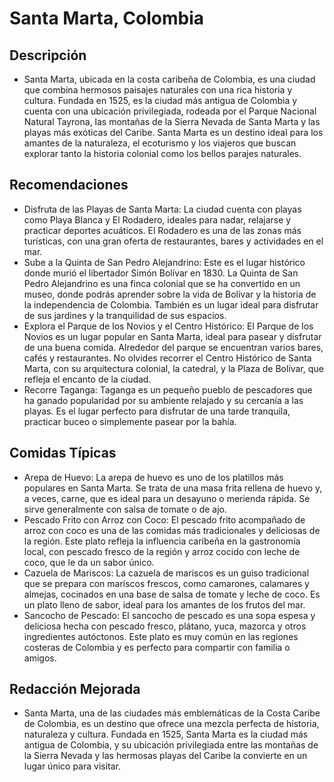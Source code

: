 # Santa Marta, Colombia

## Descripción
- Santa Marta, ubicada en la costa caribeña de Colombia, es una ciudad que combina hermosos paisajes naturales con una rica historia y cultura. Fundada en 1525, es la ciudad más antigua de Colombia y cuenta con una ubicación privilegiada, rodeada por el Parque Nacional Natural Tayrona, las montañas de la Sierra Nevada de Santa Marta y las playas más exóticas del Caribe. Santa Marta es un destino ideal para los amantes de la naturaleza, el ecoturismo y los viajeros que buscan explorar tanto la historia colonial como los bellos parajes naturales.

## Recomendaciones
- Disfruta de las Playas de Santa Marta: La ciudad cuenta con playas como Playa Blanca y El Rodadero, ideales para nadar, relajarse y practicar deportes acuáticos. El Rodadero es una de las zonas más turísticas, con una gran oferta de restaurantes, bares y actividades en el mar.
- Sube a la Quinta de San Pedro Alejandrino: Este es el lugar histórico donde murió el libertador Simón Bolívar en 1830. La Quinta de San Pedro Alejandrino es una finca colonial que se ha convertido en un museo, donde podrás aprender sobre la vida de Bolívar y la historia de la independencia de Colombia. También es un lugar ideal para disfrutar de sus jardines y la tranquilidad de sus espacios.
- Explora el Parque de los Novios y el Centro Histórico: El Parque de los Novios es un lugar popular en Santa Marta, ideal para pasear y disfrutar de una buena comida. Alrededor del parque se encuentran varios bares, cafés y restaurantes. No olvides recorrer el Centro Histórico de Santa Marta, con su arquitectura colonial, la catedral, y la Plaza de Bolívar, que refleja el encanto de la ciudad.
- Recorre Taganga: Taganga es un pequeño pueblo de pescadores que ha ganado popularidad por su ambiente relajado y su cercanía a las playas. Es el lugar perfecto para disfrutar de una tarde tranquila, practicar buceo o simplemente pasear por la bahía.

## Comidas Típicas
- Arepa de Huevo: La arepa de huevo es uno de los platillos más populares en Santa Marta. Se trata de una masa frita rellena de huevo y, a veces, carne, que es ideal para un desayuno o merienda rápida. Se sirve generalmente con salsa de tomate o de ajo.
- Pescado Frito con Arroz con Coco: El pescado frito acompañado de arroz con coco es una de las comidas más tradicionales y deliciosas de la región. Este plato refleja la influencia caribeña en la gastronomía local, con pescado fresco de la región y arroz cocido con leche de coco, que le da un sabor único.
- Cazuela de Mariscos: La cazuela de mariscos es un guiso tradicional que se prepara con mariscos frescos, como camarones, calamares y almejas, cocinados en una base de salsa de tomate y leche de coco. Es un plato lleno de sabor, ideal para los amantes de los frutos del mar.
- Sancocho de Pescado: El sancocho de pescado es una sopa espesa y deliciosa hecha con pescado fresco, plátano, yuca, mazorca y otros ingredientes autóctonos. Este plato es muy común en las regiones costeras de Colombia y es perfecto para compartir con familia o amigos.

## Redacción Mejorada
- Santa Marta, una de las ciudades más emblemáticas de la Costa Caribe de Colombia, es un destino que ofrece una mezcla perfecta de historia, naturaleza y cultura. Fundada en 1525, Santa Marta es la ciudad más antigua de Colombia, y su ubicación privilegiada entre las montañas de la Sierra Nevada y las hermosas playas del Caribe la convierte en un lugar único para visitar.